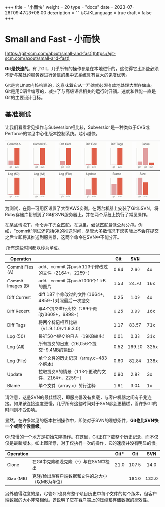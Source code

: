 +++
title = "小而快"
weight = 20
type = "docs"
date = 2023-07-26T09:47:23+08:00
description = ""
isCJKLanguage = true
draft = false
+++

# Small and Fast - 小而快

[https://git-scm.com/about/small-and-fast](https://git-scm.com/about/small-and-fast)

​	**Git是快速的**。有了Git，几乎所有的操作都是在本地进行的，这使得它比那些必须不断与某处的服务器进行通信的集中式系统具有巨大的速度优势。

​	Git是为Linux内核构建的，这意味着它从一开始就必须有效地处理大型存储库。Git是用C语言编写的，减少了与高级语言相关的运行时开销。速度和性能一直是Git的主要设计目标。

## 基准测试

​	让我们看看常见操作与Subversion相比较，Subversion是一种类似于CVS或Perforce的常见中心化版本控制系统。越小越快。

| ![init benchmarks](SmallAndFast_img/chartchxt=x&cht=bvs&chl=gitsvn&chd=t0.649,2.6&chds=0,2.6&chs=100x125&chco=E09FA0E05F49&chf=bg,s,fcfcfa&chtt=Commit%20A) | ![init benchmarks](SmallAndFast_img/chartchxt=x&cht=bvs&chl=gitsvn&chd=t1.53,24.7&chds=0,24.7&chs=100x125&chco=E09FA0E05F49&chf=bg,s,fcfcfa&chtt=Commit%20B) | ![init benchmarks](SmallAndFast_img/chartchxt=x&cht=bvs&chl=gitsvn&chd=t0.257,1.09&chds=0,1.09&chs=100x125&chco=E09FA0E05F49&chf=bg,s,fcfcfa&chtt=Diff%20Curr) | ![init benchmarks](SmallAndFast_img/chartchxt=x&cht=bvs&chl=gitsvn&chd=t0.248,3.99&chds=0,3.99&chs=100x125&chco=E09FA0E05F49&chf=bg,s,fcfcfa&chtt=Diff%20Rec) | ![init benchmarks](SmallAndFast_img/chartchxt=x&cht=bvs&chl=gitsvn&chd=t1.17,83.57&chds=0,83.57&chs=100x125&chco=E09FA0E05F49&chf=bg,s,fcfcfa&chtt=Diff%20Tags) | ![init benchmarks](SmallAndFast_img/chartchxt=x&cht=bvs&chl=gitgitsvn&chd=t21.0,107.5,14.0&chds=0,107.5&chs=100x125&chco=E09FA0E09FA0E05F49&chf=bg,s,fcfcfa&chtt=Clone) |
| ------------------------------------------------------------ | ------------------------------------------------------------ | ------------------------------------------------------------ | ------------------------------------------------------------ | ------------------------------------------------------------ | ------------------------------------------------------------ |
| ![init benchmarks](SmallAndFast_img/chartchxt=x&cht=bvs&chl=gitsvn&chd=t0.012,0.381&chds=0,0.381&chs=100x125&chco=E09FA0E05F49&chf=bg,s,fcfcfa&chtt=Log%20(50)) | ![init benchmarks](SmallAndFast_img/chartchxt=x&cht=bvs&chl=gitsvn&chd=t0.519,169.197&chds=0,169.197&chs=100x125&chco=E09FA0E05F49&chf=bg,s,fcfcfa&chtt=Log%20(All)) | ![init benchmarks](SmallAndFast_img/chartchxt=x&cht=bvs&chl=gitsvn&chd=t0.601,82.843&chds=0,82.843&chs=100x125&chco=E09FA0E05F49&chf=bg,s,fcfcfa&chtt=Log%20(File)) | ![init benchmarks](SmallAndFast_img/chartchxt=x&cht=bvs&chl=gitsvn&chd=t0.896,2.816&chds=0,2.816&chs=100x125&chco=E09FA0E05F49&chf=bg,s,fcfcfa&chtt=Update) | ![init benchmarks](SmallAndFast_img/chartchxt=x&cht=bvs&chl=gitsvn&chd=t1.91,3.04&chds=0,3.04&chs=100x125&chco=E09FA0E05F49&chf=bg,s,fcfcfa&chtt=Blame) | ![init benchmarks](SmallAndFast_img/chart.png)               |

​	为测试，在同一可用区设置了大型AWS实例。在两台机器上安装了Git和SVN，将Ruby存储库复制到了Git和SVN服务器上，并在两个系统上执行了常见操作。

​	在某些情况下，命令并不完全匹配。在这里，尝试匹配最低公共分母。例如，“commit”测试还包括Git的推送时间，尽管大多数情况下您实际上不会在提交之后立即将其推送到服务器，这两个命令在SVN中不能分开。

​	所有这些时间都以秒为单位。

| Operation         |                                                         | Git  |  SVN   |      |
| ----------------- | ------------------------------------------------------- | :--: | :----: | ---- |
| Commit Files (A)  | add、commit 并push 113个修改过的文件（2164+，2259-）    | 0.64 |  2.60  | 4x   |
| Commit Images (B) | add、commit 并push1000个1 kB的图片                      | 1.53 | 24.70  | 16x  |
| Diff Current      | diff 187 个修改过的文件 (1664+, 4859-) 对照最后一次提交 | 0.25 |  1.09  | 4x   |
| Diff Recent       | 与4个提交进行比较（269个更改/3609+，6898-）             | 0.25 |  3.99  | 16x  |
| Diff Tags         | 将两个标记相互比较（v1.9.1.0/v1.9.3.0）                 | 1.17 | 83.57  | 71x  |
| Log (50)          | 最近50个提交的日志（19KB输出）                          | 0.01 |  0.38  | 31x  |
| Log (All)         | 所有提交的日志（26,056个提交-9.4MB的输出）              | 0.52 | 169.20 | 325x |
| Log (File)        | 单个文件的历史记录（array.c-483个版本）                 | 0.60 | 82.84  | 138x |
| Update            | 拉取提交A的情景（113个更改的文件，2164+，2259-）        | 0.90 |  2.82  | 3x   |
| Blame             | 单个文件（array.c）的行注释                             | 1.91 |  3.04  | 1x   |

​	请注意，这是SVN的最佳情况，即服务器没有负载，与客户机器之间有千兆连接。如果该连接速度更慢，几乎所有这些时间对于SVN都会更糟糕，而许多Git的时间则不受影响。

​	显然，在许多常见的版本控制操作中，即使对于SVN的理想条件，**Git也比SVN快一个或两个数量级**。

​	Git较慢的一个地方是初始克隆操作。在这里，Git正在下载整个历史记录，而不仅仅是最新版本。如上图所示，对于仅执行一次的操作，它的速度并没有明显的慢。

| Operation |                                                   | Git* |  Git  |  SVN  |
| --------- | ------------------------------------------------- | :--: | :---: | :---: |
| Clone     | 在Git中克隆和浅克隆（`*`）与在SVN中检出           | 21.0 | 107.5 | 14.0  |
| Size (MB) | 克隆/检出后客户端数据和文件的总大小（以MB为单位） |      | 181.0 | 132.0 |

​	另外值得注意的是，尽管Git也具有整个项目历史中每个文件的每个版本，但客户端数据的大小非常相似。这说明了它在客户端上的压缩和存储数据的高效性。